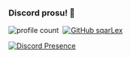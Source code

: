 ### Discord prosu! 🤠
![profile count](https://komarev.com/ghpvc/?username=sqarLex&color=8b72ff)&nbsp;
[![GitHub sqarLex](https://img.shields.io/github/followers/sqarLex?label=follow&style=social)](https://github.com/sqarLex)&nbsp;

[![Discord Presence](https://lanyard.cnrad.dev/api/449176134748340225)](https://discord.com/users/449176134748340225)
